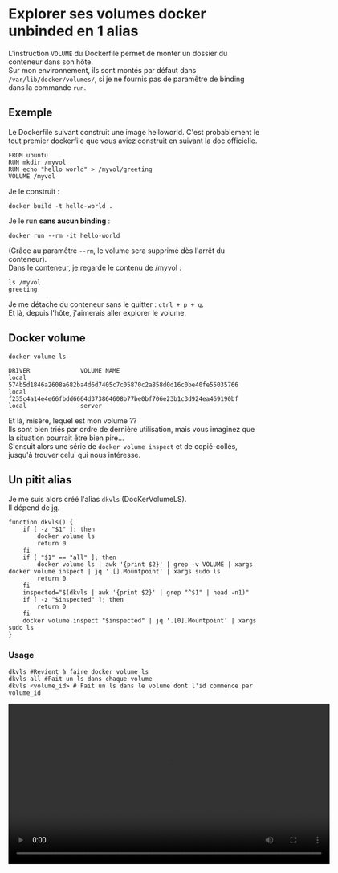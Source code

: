 Explorer ses volumes docker unbinded en 1 alias
======================================

L'instruction `VOLUME` du Dockerfile permet de monter un dossier du conteneur dans son hôte.  
Sur mon environnement, ils sont montés par défaut dans `/var/lib/docker/volumes/`, si je ne fournis pas de paramêtre de binding dans la commande `run`.

## Exemple
Le Dockerfile suivant construit une image helloworld. C'est probablement le tout premier dockerfile que vous aviez construit en suivant la doc officielle.
```
FROM ubuntu
RUN mkdir /myvol
RUN echo "hello world" > /myvol/greeting
VOLUME /myvol
```
Je le construit :
```shell
docker build -t hello-world .
```
Je le run **sans aucun binding** :
```shell
docker run --rm -it hello-world
```
(Grâce au paramêtre `--rm`, le volume sera supprimé dès l'arrêt du conteneur).  
Dans le conteneur, je regarde le contenu de /myvol :
```shell
ls /myvol
greeting
```
Je me détache du conteneur sans le quitter : `ctrl + p + q`.  
Et là, depuis l'hôte, j'aimerais aller explorer le volume.

## Docker volume
```shell
docker volume ls
```
```
DRIVER              VOLUME NAME
local               574b5d1846a2608a682ba4d6d7405c7c05870c2a858d0d16c0be40fe55035766
local               f235c4a14e4e66fbdd6664d373864608b77be0bf706e23b1c3d924ea469190bf
local               server
```
Et là, misère, lequel est mon volume ??  
Ils sont bien triés par ordre de dernière utilisation, mais vous imaginez que la situation pourrait être bien pire...  
S'ensuit alors une série de `docker volume inspect` et de copié-collés, jusqu'à trouver celui qui nous intéresse.

## Un pitit alias

Je me suis alors créé l'alias `dkvls` (DocKerVolumeLS).  
Il dépend de [jq](https://stedolan.github.io/jq/).

```shell
function dkvls() {
    if [ -z "$1" ]; then
        docker volume ls
        return 0
    fi
    if [ "$1" == "all" ]; then
        docker volume ls | awk '{print $2}' | grep -v VOLUME | xargs docker volume inspect | jq '.[].Mountpoint' | xargs sudo ls
        return 0
    fi
    inspected="$(dkvls | awk '{print $2}' | grep "^$1" | head -n1)"
    if [ -z "$inspected" ]; then
        return 0
    fi
    docker volume inspect "$inspected" | jq '.[0].Mountpoint' | xargs sudo ls
}
```

### Usage
```shell
dkvls #Revient à faire docker volume ls
dkvls all #Fait un ls dans chaque volume
dkvls <volume_id> # Fait un ls dans le volume dont l'id commence par volume_id
```
<video controls width="640">
    <source src="dkvls_cut.webm" type="video/webm">
</video>
<!-- ![](dkvls_cut.webm) -->
